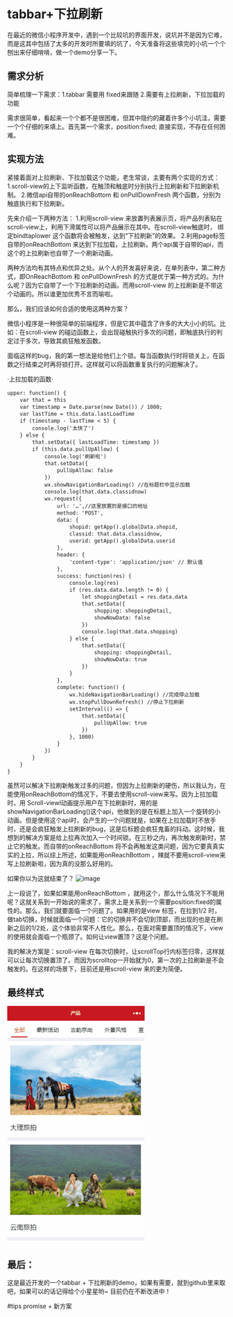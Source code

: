 # tabbar+下拉刷新

在最近的微信小程序开发中，遇到一个比较坑的界面开发，说坑并不是因为它难，而是这其中包括了太多的开发时所要填的坑了，今天准备将这些填完的小坑一个个刨出来仔细啃啃，做一个demo分享一下。
    
## 需求分析

简单梳理一下需求：1.tabbar 需要用 fixed来跟随 2.需要有上拉刷新，下拉加载的功能

需求很简单，看起来一个个都不是很困难，但其中隐约的藏着许多个小坑洼，需要一个个仔细的来填上。首先第一个需求，position:fixed; 直接实现，不存在任何困难。

## 实现方法

紧接着面对上拉刷新、下拉加载这个功能，老生常谈，主要有两个实现的方式：
1.scroll-view的上下监听函数，在触顶和触底时分别执行上拉刷新和下拉刷新机制。
2.微信api自带的onReachBottom 和 onPullDownFresh 两个函数，分别为触底执行和下拉刷新。

先来介绍一下两种方法：
1.利用scroll-view 来放置列表展示页，将产品列表贴在scroll-view上，利用下滑属性可以将产品展示在其中。在scroll-view触底时， 绑定bindtaplower 这个函数将会被触发，达到“下拉刷新”的效果。
2.利用page标签自带的onReachBottom 来达到下拉加载，上拉刷新。两个api属于自带的api，而这个的上拉刷新也自带了一个刷新动画。

两种方法均有其特点和优异之处。从个人的开发喜好来说，在单列表中，第二种方式，即OnReachBottom 和 onPullDownFresh 的方式是优于第一种方式的。为什么呢？因为它自带了一个下拉刷新的动画。而用scroll-view 的上拉刷新是不带这个动画的。所以谁更加优秀不言而喻啦。

那么，我们应该如何合适的使用这两种方案？

微信小程序是一种很简单的前端程序，但是它其中蕴含了许多的大大小小的坑。比如：在scroll-view 的碰边函数上，会出现碰触执行多次的问题，即触底执行的判定过于多次，导致其疯狂触发函数。

面临这样的bug，我的第一想法是给他们上个锁。每当函数执行时将锁关上，在函数之行结束之时再将锁打开。这样就可以将函数重复执行的问题解决了。

·上拉加载的函数·

    upper: function() {
        var that = this
        var timestamp = Date.parse(new Date()) / 1000;
        var lastTime = this.data.lastLoadTime
        if (timestamp - lastTime < 5) {
            console.log('太快了')
        } else {
            that.setData({ lastLoadTime: timestamp })
            if (this.data.pullUpAllow) {
                console.log('刷新啦')
                that.setData({
                    pullUpAllow: false
                })
                wx.showNavigationBarLoading() //在标题栏中显示加载
                console.log(that.data.classidnow)
                wx.request({
                    url: '…',//这里放置的是接口的地址
                    method: 'POST',
                    data: {
                        shopid: getApp().globalData.shopid,
                        classid: that.data.classidnow,
                        userid: getApp().globalData.userid
                    },
                    header: {
                        'content-type': 'application/json' // 默认值
                    },
                    success: function(res) {
                        console.log(res)
                        if (res.data.data.length != 0) {
                            let shoppingDetail = res.data.data
                            that.setData({
                                shopping: shoppingDetail,
                                showNowData: false
                            })
                            console.log(that.data.shopping)
                        } else {
                            that.setData({
                                shopping: shoppingDetail,
                                showNowData: true
                            })
                        }
                    },
                    complete: function() {
                        wx.hideNavigationBarLoading() //完成停止加载
                        wx.stopPullDownRefresh() //停止下拉刷新
                        setInterval(() => {
                            that.setData({
                                pullUpAllow: true
                            })
                        }, 1000)
                    }
                })
            }
        }
    }


虽然可以解决下拉刷新触发过多的问题，但因为上拉刷新的硬伤，所以我认为，在能使用onReachBottom的情况下，不要去使用scroll-view来写。因为上拉加载时，用
Scroll-viewl动画提示用户在下拉刷新时，用的是showNavigationBarLoading()这个api，他做到的是在标题上加入一个旋转的小动画。但是使用这个api时，会产生的一个问题就是，如果在上拉加载时不放手时，还是会疯狂触发上拉刷新的bug，这是后标题会疯狂鬼畜的抖动。这时候，我想到的解决方案是给上拉再次加入一个时间锁。在三秒之内，再次触发刷新时，禁止它的触发。而自带的onReachBottom 将不会再触发这类问题，因为它要真真实实的上拉，所以综上所述，如果能用onReachBottom ，辣就不要用scroll-view来写上拉刷新啦，因为真的没那么好用的。

如果你以为这就结束了？
![image](https://github.com/yanlvji54/OnReachBottom/blob/master/image/01.jpg)
	 
上一段说了，如果如果能用onReachBottom ，就用这个，那么什么情况下不能用呢？这就关系到一开始说的需求了，需求上是关系到一个需要position:fixed的属性的。那么，我们就要面临一个问题了。如果用的是view 标签，在拉到1/2 时，做tab切换，时候就面临一个问题：它的切换并不会切到顶部，而出现的也是在刷新之后的1/2处，这个体验非常不人性化。那么，在面对需要置顶的情况下，view的使用就会面临一个瓶颈了。如何让view置顶？这是个问题。

我的解决方案是：scroll-view 在每次切换时，让scrollTop行内标签归零，这样就可以让每次切换置顶了。而因为scrolltop一开始就为0，第一次的上拉刷新是不会触发的。在这样的场景下，目前还是用scroll-view 来的更为简便。

## 最终样式
![image](./image/item.gif)

## 最后：

这是最近开发的一个tabbar + 下拉刷新的demo，如果有需要，就到github里来取吧，如果可以的话记得给个小星星哟~
目前仍在不断改进中！

#tips
promise + 新方案